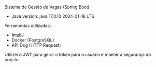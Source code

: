 Sistema de Gestão de Vagas (Spring Boot)

- Java version: java 17.0.10 2024-01-16 LTS

Ferramentas utilizadas:

- InteliJ
- Docker (PostgreSQL)
- API Dog (HTTP Request)

Utilizei o JWT para gerar o token para o usuário e manter a segurança do projeto
